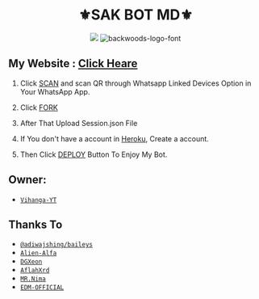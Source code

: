 <h1 align="center">⚜️SAK BOT MD⚜️<br></h1>
<p align="center">
<img src="https://i.ibb.co/2d6vv85/Whats-App-Image-2022-09-26-at-07-59-53.jpg"
<br/>  
<img src="https://fontmeme.com/permalink/220116/0c42dc0b64931810388ba399da55e927.png" alt="backwoods-logo-font" border="0"></a>

## My Website : [Click Heare](https://sites.google.com/view/vihangabot-md/vihangamd)

1. Click [SCAN](https://replit.com/@VIHANGA-YTYT/Vihanga-MD-V2-Qr?output%20only=1&lite=1#index.js) and scan QR through Whatsapp Linked Devices Option in Your WhatsApp App.

2. Click [FORK](https://github.com/vihangayt0/VihangaBot-MD-V3/fork)

2. After That Upload Session.json File

3. If You don't have a account in [Heroku](https://signup.heroku.com/), Create a account.

5. Then Click [DEPLOY](https://heroku.com/deploy) Button To Enjoy My Bot.


## Owner:
* [`Vihanga-YT`](https://github.com/vihangayt0)

## Thanks To
* [`@adiwajshing/baileys`](https://github.com/adiwajshing/baileys)
* [`Alien-Alfa`](https://github.com/Alien-Alfa)
* [`DGXeon`](https://github.com/DGXeon)
* [`AflahXrd`](https://github.com/nexusNw)
* [`MR.Nima`](https://github.com/DarkMakerofc)
* [`EDM-OFFICIAL`](https://github.com/edm-official)
